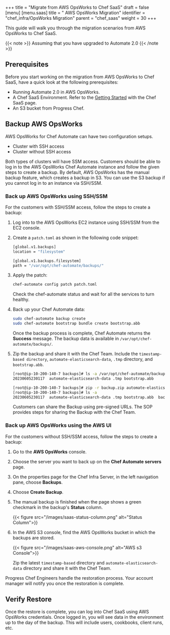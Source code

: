 +++
title = "Migrate from AWS OpsWorks to Chef SaaS"
draft = false
[menu]
  [menu.saas]
    title = " AWS OpsWorks Migration"
    identifier = "chef_infra/OpsWorks Migration"
    parent = "chef_saas"
    weight = 30
+++

This guide will walk you through the migration scenarios from AWS OpsWorks to Chef SaaS.

{{< note >}} Assuming that you have upgraded to Automate 2.0 {{< /note >}}

## Prerequisites

Before you start working on the migration from AWS OpsWorks to Chef SaaS, have a quick look at the following prerequisites:

* Running Automate 2.0 in AWS OpsWorks.
* A Chef SaaS Environment. Refer to the [Getting Started](/saas/get_started/) with the Chef SaaS page.
* An S3 bucket from Progress Chef.

## Backup AWS OpsWorks

AWS OpsWorks for Chef Automate can have two configuration setups.

* Cluster with SSH access
* Cluster without SSH access

Both types of clusters will have SSM access. Customers should be able to log in to the AWS OpsWorks Chef Automate instance and follow the given steps to create a backup. By default, AWS OpsWorks has the manual backup feature, which creates a backup in S3. You can use the S3 backup if you cannot log in to an instance via SSH/SSM.

### Back up AWS OpsWorks using SSH/SSM

For the customers with SSH/SSM access, follow the steps to create a backup:

1. Log into to the AWS OpsWorks EC2 instance using SSH/SSM from the EC2 console.
1. Create a `patch.toml` as shown in the following code snippet:

    ```sh
    [global.v1.backups]
    location = "filesystem"

    [global.v1.backups.filesystem]
    path = "/var/opt/chef-automate/backups/"
    ```

1. Apply the patch:

    ```sh
    chef-automate config patch patch.toml
    ```

    Check the chef-automate status and wait for all the services to turn healthy.

1. Back up your Chef Automate data:

    ```sh
    sudo chef-automate backup create
    sudo chef-automate bootstrap bundle create bootstrap.abb
    ```

    Once the backup process is complete, Chef Automate returns the **Success** message. The backup data is available in `/var/opt/chef-automate/backups/`.

1. Zip the backup and share it with the Chef Team. Include the `timestamp-based directory`, `automate-elasticsearch-data`, `.tmp` directory, and `bootstrap.abb`.

    ```sh
    [root@ip-10-200-140-7 backups]# ls -a /var/opt/chef-automate/backups/
    20230605230117  automate-elasticsearch-data .tmp bootstrap.abb

    [root@ip-10-200-140-7 backups]# zip -r backup.zip automate-elasticsearch-data 20230605230117 .tmp bootstrap.abb
    [root@ip-10-200-140-7 backups]# ls -a
    20230605230117  automate-elasticsearch-data .tmp bootstrap.abb  backup.zip
    ```

    Customers can share the Backup using pre-signed URLs. The SOP provides steps for sharing the Backup with the Chef Team.

### Back up AWS OpsWorks using the AWS UI

For the customers without SSH/SSM access, follow the steps to create a backup:

1. Go to the **AWS OpsWorks** console.
1. Choose the server you want to back up on the **Chef Automate servers** page.
1. On the properties page for the Chef Infra Server, in the left navigation pane, choose **Backups**.
1. Choose **Create Backup**.
1. The manual backup is finished when the page shows a green checkmark in the backup's **Status** column.

    {{< figure src="/images/saas-status-column.png" alt="Status Column">}}

1. In the AWS S3 console, find the AWS OpsWorks bucket in which the backups are stored.

    {{< figure src="/images/saas-aws-console.png" alt="AWS s3 Console">}}

    Zip the latest `timestamp-based` directory and `automate-elasticsearch-data` directory and share it with the Chef Team.

Progress Chef Engineers handle the restoration process. Your account manager will notify you once the restoration is complete.

## Verify Restore

Once the restore is complete, you can log into Chef SaaS using AWS OpsWorks credentials. Once logged in, you will see data in the environment up to the day of the backup. This will include users, cookbooks, client runs, etc.
